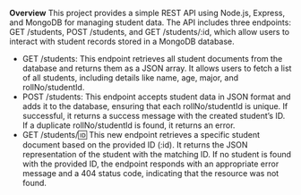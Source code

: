 **Overview**
This project provides a simple REST API using Node.js, Express, and MongoDB for managing student data. The API includes three endpoints: GET /students, POST /students, and GET /students/:id, which allow users to interact with student records stored in a MongoDB database.

- GET /students: This endpoint retrieves all student documents from the database and returns them as a JSON array. It allows users to fetch a list of all students, including details like name, age, major, and rollNo/studentId.
- POST /students: This endpoint accepts student data in JSON format and adds it to the database, ensuring that each rollNo/studentId is unique. If successful, it returns a success message with the created student’s ID. If a duplicate rollNo/studentId is found, it returns an error.
- GET /students/:id: This new endpoint retrieves a specific student document based on the provided ID (:id). It returns the JSON representation of the student with the matching ID. If no student is found with the provided ID, the endpoint responds with an appropriate error message and a 404 status code, indicating that the resource was not found.
